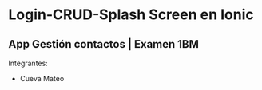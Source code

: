 # Login-CRUD-Splash Screen en Ionic

## App Gestión contactos | Examen 1BM

Integrantes: 
- Cueva Mateo

